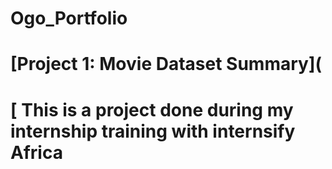 # Ogo_Portfolio
# [Project 1: Movie Dataset Summary](

# [ This is a project done during my internship training with internsify Africa
